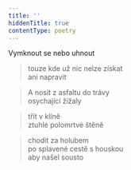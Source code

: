 ```yaml
---
title: ''
hiddenTitle: true
contentType: poetry
---
```


>   

  

>   

  

Vymknout se nebo uhnout

> touze kde už nic nelze získat  
> ani napravit

  

> A nosit z asfaltu do trávy  
> osychající žížaly

  

> třít v klíně  
> ztuhlé polomrtvé štěně

  

> chodit za holubem  
> po splavené cestě s houskou  
> aby našel sousto

